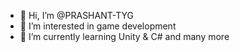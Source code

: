 - 👋 Hi, I’m @PRASHANT-TYG
- 👀 I’m interested in game development
- 🌱 I’m currently learning Unity & C# and many more
<!---
PRASHANT-TYG/PRASHANT-TYG is a ✨ special ✨ repository because its `README.md` (this file) appears on your GitHub profile.
You can click the Preview link to take a look at your changes.
--->
